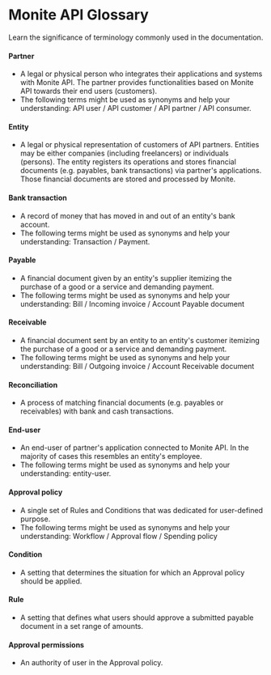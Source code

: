 # Monite API Glossary

Learn the significance of terminology commonly used in the documentation.

#### Partner 
 - A legal or physical person who integrates their applications and systems with Monite API. The partner provides functionalities based on Monite API towards their end users (customers).
 - The following terms might be used as synonyms and help your understanding: API user / API customer / API partner / API consumer.
#### Entity 
- A legal or physical representation of customers of API partners. Entities may be either companies (including freelancers) or individuals (persons). The entity registers its operations and stores financial documents (e.g. payables, bank transactions) via partner's applications. Those financial documents are stored and processed by Monite.
#### Bank transaction
 - A record of money that has moved in and out of an entity's bank account.
 - The following terms might be used as synonyms and help your understanding: Transaction / Payment.
#### Payable
 - A financial document given by an entity's supplier itemizing the purchase of a good or a service and demanding payment.
 - The following terms might be used as synonyms and help your understanding: Bill / Incoming invoice / Account Payable document
#### Receivable
 - A financial document sent by an entity to an entity's customer itemizing the purchase of a good or a service and demanding payment.
 - The following terms might be used as synonyms and help your understanding: Bill / Outgoing invoice / Account Receivable document
#### Reconciliation
 - A process of matching financial documents (e.g. payables or receivables) with bank and cash transactions.
#### End-user
 - An end-user of partner's application connected to Monite API. In the majority of cases this resembles an entity's employee.
 - The following terms might be used as synonyms and help your understanding: entity-user. 
#### Approval policy
  - A single set of Rules and Conditions that was dedicated for user-defined purpose.
  - The following terms might be used as synonyms and help your understanding: Workflow / Approval flow / Spending policy
#### Condition
  - A setting that determines the situation for which an Approval policy should be applied.
#### Rule
  - A setting that defines what users should approve a submitted payable document in a set range of amounts.
#### Approval permissions
  - An authority of user in the Approval policy.
